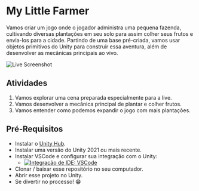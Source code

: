 # My Little Farmer

Vamos criar um jogo onde o jogador administra uma pequena fazenda, cultivando diversas plantações em seu solo para assim colher seus frutos e envia-los para a cidade. Partindo de uma base pré-criada, vamos usar objetos primitivos do Unity para construir essa aventura, além de desenvolver as mecânicas principais ao vivo.

![Live Screenshot](.media/live.png "Live Screenshot")

## Atividades

1. Vamos explorar uma cena preparada especialmente para a live.
2. Vamos desenvolver a mecânica principal de plantar e colher frutos.
3. Vamos entender como podemos expandir o jogo com mais plantações.

## Pré-Requisitos

- Instalar o [Unity Hub](https://unity3d.com/get-unity/download).
- Instalar uma versão do Unity 2021 ou mais recente.
- Instalar VSCode e configurar sua integração com o Unity:
    - [![Integração de IDE: VSCode](.media/vscode_integration_thumb.jpg)](https://academiapme-my.sharepoint.com/:v:/g/personal/leonardo_ropelato_dio_me/ERPO-grfuUlLgpcr0cYuQywB2xeQv3IK9aFcOxHm2BPl8g?e=UPdoKE "Integração de IDE: VSCode")
- Clonar / baixar esse repositório no seu computador.
- Abrir esse projeto no Unity.
- Se divertir no processo! 😁
